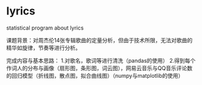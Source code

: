 # lyrics
statistical program about lyrics

课题背景：对周杰伦14张专辑歌曲的定量分析，但由于技术所限，无法对歌曲的精华如旋律，节奏等进行分析。

完成内容与基本思路：
1.对歌名，歌词等进行清洗（pandas的使用）
2.得到每个作词人的分布与画像（扇形图，条形图，词云图），网易云音乐与QQ音乐评论数的回归模型（折线图，散点图，拟合曲线图）（numpy与matplotlib的使用）

